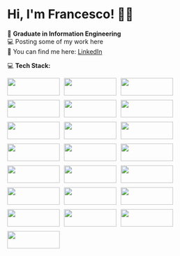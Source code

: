 
# Hi, I'm Francesco! 👨‍💻

💼 **Graduate in Information Engineering**  
💻 Posting some of my work here  
🔗 You can find me here: [LinkedIn](https://www.linkedin.com/in/francesco-giuri-946483358)

💻 **Tech Stack:**

<div style="display: flex; flex-wrap: wrap; gap: 10px;">
  <img src="https://img.shields.io/badge/C-00599C?style=flat&logo=c&logoColor=white" width="120" height="40"/>
  <img src="https://img.shields.io/badge/C%2B%2B-00599C?style=flat&logo=cplusplus&logoColor=white" width="120" height="40"/>
  <img src="https://img.shields.io/badge/Java-F8F8F8?style=flat&logo=java&logoColor=black" width="120" height="40"/>
  <img src="https://img.shields.io/badge/HTML5-E34F26?style=flat&logo=html5&logoColor=white" width="120" height="40"/>
  <img src="https://img.shields.io/badge/JavaScript-F7DF1E?style=flat&logo=javascript&logoColor=black" width="120" height="40"/>
  <img src="https://img.shields.io/badge/PHP-777BB4?style=flat&logo=php&logoColor=white" width="120" height="40"/>
  <img src="https://img.shields.io/badge/MATLAB-0076A8?style=flat&logo=matlab&logoColor=white" width="120" height="40"/>
  <img src="https://img.shields.io/badge/Google%20Cloud-4285F4?style=flat&logo=google-cloud&logoColor=white" width="120" height="40"/>
  <img src="https://img.shields.io/badge/Apache-226BB5?style=flat&logo=apache&logoColor=white" width="120" height="40"/>
  <img src="https://img.shields.io/badge/MySQL-4479A1?style=flat&logo=mysql&logoColor=white" width="120" height="40"/>
  <img src="https://img.shields.io/badge/Canva-00C4CC?style=flat&logo=canva&logoColor=white" width="120" height="40"/>
  <img src="https://img.shields.io/badge/GitHub-181717?style=flat&logo=github&logoColor=white" width="120" height="40"/>
  <img src="https://img.shields.io/badge/Git-F05032?style=flat&logo=git&logoColor=white" width="120" height="40"/>
  <img src="https://img.shields.io/badge/Arduino-00979D?style=flat&logo=arduino&logoColor=white" width="120" height="40"/>
  <img src="https://img.shields.io/badge/Cisco-1BA0D7?style=flat&logo=cisco&logoColor=white" width="120" height="40"/>
  <img src="https://img.shields.io/badge/Apache%20Tomcat-F8DC75?style=flat&logo=apachetomcat&logoColor=black" width="120" height="40"/>
  <img src="https://img.shields.io/badge/Maven-C71A36?style=flat&logo=apachemaven&logoColor=white" width="120" height="40"/>
  <img src="https://img.shields.io/badge/Docker-2496ED?style=flat&logo=docker&logoColor=white" width="120" height="40"/>
  <img src="https://img.shields.io/badge/Windows%20Terminal-4D4D4D?style=flat&logo=windows-terminal&logoColor=white" width="120" height="40"/>
  <img src="https://img.shields.io/badge/Bash-4EAA25?style=flat&logo=bash&logoColor=white" width="120" height="40"/>
  <img src="https://img.shields.io/badge/ABB%20RobotStudio-FF3A00?style=flat&logo=robot&logoColor=white" width="120" height="40"/>
  <img src="https://img.shields.io/badge/Microsoft%20Office-D83B01?style=flat&logo=microsoft-office&logoColor=white" width="120" height="40"/>
</div>
